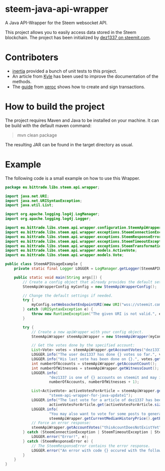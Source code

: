 # steem-java-api-wrapper
A Java API-Wrapper for the Steem websocket API. 

This project allows you to easily access data stored in the Steem blockchain. The project has been initialized by <a href="https://steemit.com/@dez1337">dez1337 on steemit.com</a>.

# Contriboters
- [inertia](https://steemit.com/@inertia) provided a bunch of unit tests to this project.
- An article from [Kyle](https://steemit.com/@klye) has been used to improve the documentation of the methods.
- The [guide](https://steemit.com/steem/@xeroc/steem-transaction-signing-in-a-nutshell) from [xeroc](https://steemit.com/@xeroc) shows how to create and sign transactions.

# How to build the project
The project requires Maven and Java to be installed on your machine. It can be build with the default maven command:
>mvn clean package

The resulting JAR can be found in the target directory as usual.

# Example
The following code is a small example on how to use this Wrapper.

```Java
package eu.bittrade.libs.steem.api.wrapper;

import java.net.URI;
import java.net.URISyntaxException;
import java.util.List;

import org.apache.logging.log4j.LogManager;
import org.apache.logging.log4j.Logger;

import eu.bittrade.libs.steem.api.wrapper.configuration.SteemApiWrapperConfig;
import eu.bittrade.libs.steem.api.wrapper.exceptions.SteemConnectionException;
import eu.bittrade.libs.steem.api.wrapper.exceptions.SteemResponseError;
import eu.bittrade.libs.steem.api.wrapper.exceptions.SteemTimeoutException;
import eu.bittrade.libs.steem.api.wrapper.exceptions.SteemTransformationException;
import eu.bittrade.libs.steem.api.wrapper.models.ActiveVote;
import eu.bittrade.libs.steem.api.wrapper.models.Vote;

public class SteemAPIUsageExample {
	private static final Logger LOGGER = LogManager.getLogger(SteemAPIUsageExample.class);

	public static void main(String args[]) {
		// Create a config object that already provides the default settings.
		SteemApiWrapperConfig myConfig = new SteemApiWrapperConfig();

		// Change the default settings if needed.
		try {
			myConfig.setWebsocketEndpointURI(new URI("wss://steemit.com/wspa"));
		} catch (URISyntaxException e) {
			throw new RuntimeException("The given URI is not valid.", e);
		}

		try {
			// Create a new apiWrapper with your config object.
			SteemApiWrapper steemApiWrapper = new SteemApiWrapper(myConfig);

			// Get the votes done by the specified account:
			List<Vote> votes = steemApiWrapper.getAccountVotes("dez1337");
			LOGGER.info("The user dez1337 has done {} votes so far.", votes.size());
			LOGGER.info("His last vote has been done on {}.", votes.get(votes.size() - 1).getTime());
			int numberOfAccounts = steemApiWrapper.getAccountCount();
			int numberOfWitnesses = steemApiWrapper.getWitnessCount();
			LOGGER.info(
					"dez1337 is one of {} accounts on steemit and may increase the number witnesses to {} in the near future.",
					numberOfAccounts, numberOfWitnesses + 1);

			List<ActiveVote> activeVotesForArticle = steemApiWrapper.getActiveVotes("dez1337",
					"steem-api-wrapper-for-java-update1");
			LOGGER.info("The last vote for a article of dez1337 has been done from {}.",
					activeVotesForArticle.get(activeVotesForArticle.size() - 1).getVoter());
			LOGGER.info(
					"You may also want to vote for some posts to generate some Steem which is currently worth about {}.",
					steemApiWrapper.getCurrentMedianHistoryPrice().getBase());
			// Force an error response:
			steemApiWrapper.getAccountVotes("thisAcountDoesNotExistYet");
		} catch (SteemConnectionException | SteemTimeoutException | SteemTransformationException e) {
			LOGGER.error("Error!", e);
		} catch (SteemResponseError e) {
			// The SteemResponseError contains the error response.
			LOGGER.error("An error with code {} occured with the following message {}.", e.getError().getSteemErrorDetails().getData().getCode(), e.getError().getSteemErrorDetails().getMessage());
		}
	}
}
```
